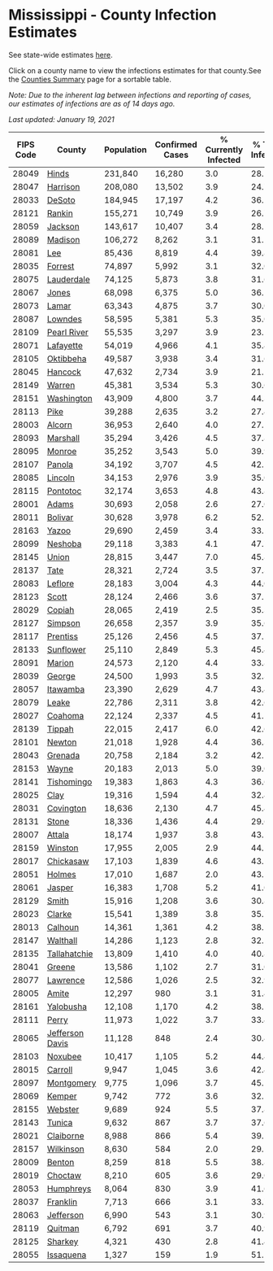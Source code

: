 # Mississippi - County Infection Estimates

See state-wide estimates [here](/infections/us-ms).

Click on a county name to view the infections estimates for that county.See the [Counties Summary](/infections/summary-counties) page for a sortable table.

*Note: Due to the inherent lag between infections and reporting of cases, our estimates of infections are as of 14 days ago.*

*Last updated: January 19, 2021*

|   FIPS Code |                             County |   Population |   Confirmed Cases |   % Currently Infected |   % Total Infected |
|-------------|------------------------------------|--------------|-------------------|------------------------|--------------------|
|       28049 |                     [Hinds](hinds) |      231,840 |            16,280 |                    3.0 |               28.2 |
|       28047 |               [Harrison](harrison) |      208,080 |            13,502 |                    3.9 |               24.7 |
|       28033 |                   [DeSoto](desoto) |      184,945 |            17,197 |                    4.2 |               36.2 |
|       28121 |                   [Rankin](rankin) |      155,271 |            10,749 |                    3.9 |               26.7 |
|       28059 |                 [Jackson](jackson) |      143,617 |            10,407 |                    3.4 |               28.1 |
|       28089 |                 [Madison](madison) |      106,272 |             8,262 |                    3.1 |               31.2 |
|       28081 |                         [Lee](lee) |       85,436 |             8,819 |                    4.4 |               39.8 |
|       28035 |                 [Forrest](forrest) |       74,897 |             5,992 |                    3.1 |               32.0 |
|       28075 |           [Lauderdale](lauderdale) |       74,125 |             5,873 |                    3.8 |               31.6 |
|       28067 |                     [Jones](jones) |       68,098 |             6,375 |                    5.0 |               36.5 |
|       28073 |                     [Lamar](lamar) |       63,343 |             4,875 |                    3.7 |               30.0 |
|       28087 |                 [Lowndes](lowndes) |       58,595 |             5,381 |                    5.3 |               35.0 |
|       28109 |         [Pearl River](pearl-river) |       55,535 |             3,297 |                    3.9 |               23.1 |
|       28071 |             [Lafayette](lafayette) |       54,019 |             4,966 |                    4.1 |               35.4 |
|       28105 |             [Oktibbeha](oktibbeha) |       49,587 |             3,938 |                    3.4 |               31.6 |
|       28045 |                 [Hancock](hancock) |       47,632 |             2,734 |                    3.9 |               21.1 |
|       28149 |                   [Warren](warren) |       45,381 |             3,534 |                    5.3 |               30.6 |
|       28151 |           [Washington](washington) |       43,909 |             4,800 |                    3.7 |               44.3 |
|       28113 |                       [Pike](pike) |       39,288 |             2,635 |                    3.2 |               27.4 |
|       28003 |                   [Alcorn](alcorn) |       36,953 |             2,640 |                    4.0 |               27.2 |
|       28093 |               [Marshall](marshall) |       35,294 |             3,426 |                    4.5 |               37.8 |
|       28095 |                   [Monroe](monroe) |       35,252 |             3,543 |                    5.0 |               39.9 |
|       28107 |                   [Panola](panola) |       34,192 |             3,707 |                    4.5 |               42.2 |
|       28085 |                 [Lincoln](lincoln) |       34,153 |             2,976 |                    3.9 |               35.0 |
|       28115 |               [Pontotoc](pontotoc) |       32,174 |             3,653 |                    4.8 |               43.8 |
|       28001 |                     [Adams](adams) |       30,693 |             2,058 |                    2.6 |               27.0 |
|       28011 |                 [Bolivar](bolivar) |       30,628 |             3,978 |                    6.2 |               52.1 |
|       28163 |                     [Yazoo](yazoo) |       29,690 |             2,459 |                    3.4 |               33.1 |
|       28099 |                 [Neshoba](neshoba) |       29,118 |             3,383 |                    4.1 |               47.7 |
|       28145 |                     [Union](union) |       28,815 |             3,447 |                    7.0 |               45.8 |
|       28137 |                       [Tate](tate) |       28,321 |             2,724 |                    3.5 |               37.3 |
|       28083 |                 [Leflore](leflore) |       28,183 |             3,004 |                    4.3 |               44.0 |
|       28123 |                     [Scott](scott) |       28,124 |             2,466 |                    3.6 |               37.2 |
|       28029 |                   [Copiah](copiah) |       28,065 |             2,419 |                    2.5 |               35.3 |
|       28127 |                 [Simpson](simpson) |       26,658 |             2,357 |                    3.9 |               35.6 |
|       28117 |               [Prentiss](prentiss) |       25,126 |             2,456 |                    4.5 |               37.7 |
|       28133 |             [Sunflower](sunflower) |       25,110 |             2,849 |                    5.3 |               45.4 |
|       28091 |                   [Marion](marion) |       24,573 |             2,120 |                    4.4 |               33.8 |
|       28039 |                   [George](george) |       24,500 |             1,993 |                    3.5 |               32.3 |
|       28057 |               [Itawamba](itawamba) |       23,390 |             2,629 |                    4.7 |               43.4 |
|       28079 |                     [Leake](leake) |       22,786 |             2,311 |                    3.8 |               42.6 |
|       28027 |                 [Coahoma](coahoma) |       22,124 |             2,337 |                    4.5 |               41.5 |
|       28139 |                   [Tippah](tippah) |       22,015 |             2,417 |                    6.0 |               42.6 |
|       28101 |                   [Newton](newton) |       21,018 |             1,928 |                    4.4 |               36.3 |
|       28043 |                 [Grenada](grenada) |       20,758 |             2,184 |                    3.2 |               42.2 |
|       28153 |                     [Wayne](wayne) |       20,183 |             2,013 |                    5.0 |               39.0 |
|       28141 |           [Tishomingo](tishomingo) |       19,383 |             1,863 |                    4.3 |               36.6 |
|       28025 |                       [Clay](clay) |       19,316 |             1,594 |                    4.4 |               32.4 |
|       28031 |             [Covington](covington) |       18,636 |             2,130 |                    4.7 |               45.4 |
|       28131 |                     [Stone](stone) |       18,336 |             1,436 |                    4.4 |               29.6 |
|       28007 |                   [Attala](attala) |       18,174 |             1,937 |                    3.8 |               43.5 |
|       28159 |                 [Winston](winston) |       17,955 |             2,005 |                    2.9 |               44.5 |
|       28017 |             [Chickasaw](chickasaw) |       17,103 |             1,839 |                    4.6 |               43.1 |
|       28051 |                   [Holmes](holmes) |       17,010 |             1,687 |                    2.0 |               43.5 |
|       28061 |                   [Jasper](jasper) |       16,383 |             1,708 |                    5.2 |               41.0 |
|       28129 |                     [Smith](smith) |       15,916 |             1,208 |                    3.6 |               30.8 |
|       28023 |                   [Clarke](clarke) |       15,541 |             1,389 |                    3.8 |               35.7 |
|       28013 |                 [Calhoun](calhoun) |       14,361 |             1,361 |                    4.2 |               38.1 |
|       28147 |               [Walthall](walthall) |       14,286 |             1,123 |                    2.8 |               32.5 |
|       28135 |       [Tallahatchie](tallahatchie) |       13,809 |             1,410 |                    4.0 |               40.8 |
|       28041 |                   [Greene](greene) |       13,586 |             1,102 |                    2.7 |               31.0 |
|       28077 |               [Lawrence](lawrence) |       12,586 |             1,026 |                    2.5 |               32.9 |
|       28005 |                     [Amite](amite) |       12,297 |               980 |                    3.1 |               31.4 |
|       28161 |             [Yalobusha](yalobusha) |       12,108 |             1,170 |                    4.2 |               38.5 |
|       28111 |                     [Perry](perry) |       11,973 |             1,022 |                    3.7 |               33.4 |
|       28065 | [Jefferson Davis](jefferson-davis) |       11,128 |               848 |                    2.4 |               30.4 |
|       28103 |                 [Noxubee](noxubee) |       10,417 |             1,105 |                    5.2 |               44.4 |
|       28015 |                 [Carroll](carroll) |        9,947 |             1,045 |                    3.6 |               42.4 |
|       28097 |           [Montgomery](montgomery) |        9,775 |             1,096 |                    3.7 |               45.5 |
|       28069 |                   [Kemper](kemper) |        9,742 |               772 |                    3.6 |               32.1 |
|       28155 |                 [Webster](webster) |        9,689 |               924 |                    5.5 |               37.8 |
|       28143 |                   [Tunica](tunica) |        9,632 |               867 |                    3.7 |               37.6 |
|       28021 |             [Claiborne](claiborne) |        8,988 |               866 |                    5.4 |               39.5 |
|       28157 |             [Wilkinson](wilkinson) |        8,630 |               584 |                    2.0 |               29.5 |
|       28009 |                   [Benton](benton) |        8,259 |               818 |                    5.5 |               38.8 |
|       28019 |                 [Choctaw](choctaw) |        8,210 |               605 |                    3.6 |               29.0 |
|       28053 |             [Humphreys](humphreys) |        8,064 |               830 |                    3.9 |               41.6 |
|       28037 |               [Franklin](franklin) |        7,713 |               666 |                    3.1 |               33.7 |
|       28063 |             [Jefferson](jefferson) |        6,990 |               543 |                    3.1 |               30.9 |
|       28119 |                 [Quitman](quitman) |        6,792 |               691 |                    3.7 |               40.9 |
|       28125 |                 [Sharkey](sharkey) |        4,321 |               430 |                    2.8 |               41.4 |
|       28055 |             [Issaquena](issaquena) |        1,327 |               159 |                    1.9 |               51.1 |